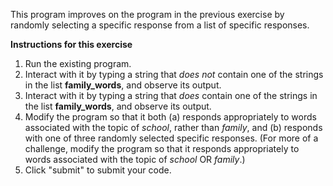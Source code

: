 This program improves on the program in the previous exercise by randomly selecting a specific response from a list of specific responses.

**Instructions for this exercise**

1. Run the existing program.
2. Interact with it by typing a string that *does not* contain one of the strings in the list **family_words**, and observe its output.
3. Interact with it by typing a string that *does* contain one of the strings in the list **family_words**, and observe its output.
4. Modify the program so that it both (a) responds appropriately to words associated with the topic of *school*, rather than *family*, and (b) responds with one of three randomly selected specific responses. (For more of a challenge, modify the program so that it responds appropriately to words associated with the topic of *school* OR *family*.)
5. Click "submit" to submit your code.

